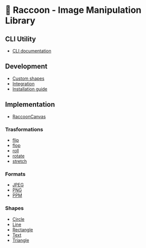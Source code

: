# 🦝 Raccoon - Image Manipulation Library

## CLI Utility
- <a href="cli.md">CLI documentation</a>

## Development
- <a href="shapes/custom.md">Custom shapes</a>
- <a href="integration.md">Integration</a>
- <a href="installation.md">Installation guide</a>

## Implementation
- <a href="canvas.md">RaccoonCanvas</a>
### Trasformations
- <a href="effects/flip.md">flip</a>
- <a href="effects/flop.md">flop</a>
- <a href="effects/roll.md">roll</a>
- <a href="effects/rotate.md">rotate</a>
- <a href="effects/stretch.md">stretch</a>
### Formats
- <a href="formats/jpeg.md">JPEG</a>
- <a href="formats/png.md">PNG</a>
- <a href="formats/ppm.md">PPM</a>
### Shapes
- <a href="shapes/circle.md">Circle</a>
- <a href="shaeps/line.md">Line</a>
- <a href="shapes/rectangle.md">Rectangle</a>
- <a href="shapes/text.md">Text</a>
- <a href="shapes/triangle.md">Triangle</a>
